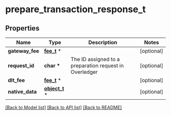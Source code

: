 # prepare_transaction_response_t

## Properties
Name | Type | Description | Notes
------------ | ------------- | ------------- | -------------
**gateway_fee** | [**fee_t**](fee.md) \* |  | [optional] 
**request_id** | **char \*** | The ID assigned to a preparation request in Overledger | [optional] 
**dlt_fee** | [**fee_t**](fee.md) \* |  | [optional] 
**native_data** | [**object_t**](.md) \* |  | [optional] 

[[Back to Model list]](../README.md#documentation-for-models) [[Back to API list]](../README.md#documentation-for-api-endpoints) [[Back to README]](../README.md)


